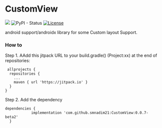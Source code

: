 # CustomView

[![](https://jitpack.io/v/smnadim21/CustomView.svg)](https://jitpack.io/#smnadim21/CustomView)
![PyPI - Status](https://img.shields.io/pypi/status/django)
[![License](https://img.shields.io/badge/License-Apache%202.0-blue.svg)](https://opensource.org/licenses/Apache-2.0)

android support/androidx library for some Custom layout Support.

### How to 



Step 1. AAdd this jitpack URL to your build.gradle() (Project:xx) at the end of repositories:

     allprojects {
      repositories {
        ...
        maven { url 'https://jitpack.io' }
      }
    }

Step 2. Add the dependency    

    dependencies {
                implementation 'com.github.smnadim21:CustomView:0.0.7-beta2'
      }
    
